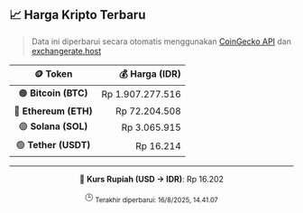 

<!-- HARGA_KRIPTO -->
## 📈 Harga Kripto Terbaru

> Data ini diperbarui secara otomatis menggunakan [CoinGecko API](https://www.coingecko.com/) dan [exchangerate.host](https://exchangerate.host/)

<div align="center">

| 🪙 Token | 💰 Harga (IDR) |
|:------:|---------------:|
| 🟠 **Bitcoin (BTC)**   | Rp 1.907.277.516 |
| 🔵 **Ethereum (ETH)**  | Rp 72.204.508 |
| 🟣 **Solana (SOL)**    | Rp 3.065.915 |
| 🟢 **Tether (USDT)**   | Rp 16.214 |

---

💱 **Kurs Rupiah (USD → IDR)**: Rp 16.202

🕒 <sub>Terakhir diperbarui: 16/8/2025, 14.41.07</sub>

</div>
<!-- /HARGA_KRIPTO -->